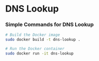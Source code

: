 # DNS Lookup

### Simple Commands for DNS Lookup

```bash
# Build the Docker image
sudo docker build -t dns-lookup .

# Run the Docker container
sudo docker run -it dns-lookup
